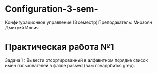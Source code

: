 # Configuration-3-sem-
Конфигурационное управление (3 семестр)
Преподаватель: Мирзоян Дмитрий Ильич

# Практическая работа №1
Задача 1 : Вывести отсортированный в алфавитном порядке список имен пользователей в файле passwd (вам понадобится grep).
